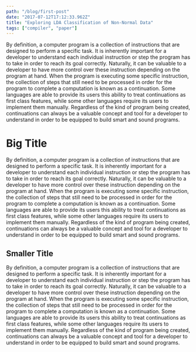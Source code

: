```yaml
---
path: "/blog/first-post"
date: "2017-07-12T17:12:33.962Z"
title: "Exploring LDA Classification of Non-Normal Data"
tags: ["compiler", "paper"]
---
```


By definition, a computer program is a collection of instructions that are designed to perform a specific task. It is inherently important for a developer to understand each individual instruction or step the program has to take in order to reach its goal correctly. Naturally, it can be valuable to a developer to have more control over these instruction depending on the program at hand. When the program is executing some specific instruction, the collection of steps that still need to be processed in order for the program to complete a computation is known as a continuation. Some languages are able to provide its users this ability to treat continuations as first class features, while some other languages require its users to implement them manually. Regardless of the kind of program being created, continuations can always be a valuable concept and tool for a developer to understand in order to be equipped to build smart and sound programs.

# Big Title

By definition, a computer program is a collection of instructions that are designed to perform a specific task. It is inherently important for a developer to understand each individual instruction or step the program has to take in order to reach its goal correctly. Naturally, it can be valuable to a developer to have more control over these instruction depending on the program at hand. When the program is executing some specific instruction, the collection of steps that still need to be processed in order for the program to complete a computation is known as a continuation. Some languages are able to provide its users this ability to treat continuations as first class features, while some other languages require its users to implement them manually. Regardless of the kind of program being created, continuations can always be a valuable concept and tool for a developer to understand in order to be equipped to build smart and sound programs.

## Smaller Title

By definition, a computer program is a collection of instructions that are designed to perform a specific task. It is inherently important for a developer to understand each individual instruction or step the program has to take in order to reach its goal correctly. Naturally, it can be valuable to a developer to have more control over these instruction depending on the program at hand. When the program is executing some specific instruction, the collection of steps that still need to be processed in order for the program to complete a computation is known as a continuation. Some languages are able to provide its users this ability to treat continuations as first class features, while some other languages require its users to implement them manually. Regardless of the kind of program being created, continuations can always be a valuable concept and tool for a developer to understand in order to be equipped to build smart and sound programs.
